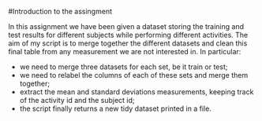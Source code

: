 #Introduction to the assingment

In this assignment we have been given a dataset storing the training and test results for different subjects 
while performing different activities. The aim of my script is to merge together the different datasets and clean
this final table from any measurement we are not interested in. 
In particular:

* we need to merge three datasets for each set, be it train or test;
* we need to relabel the columns of each of these sets and merge them together;
* extract the mean and standard deviations measurements, keeping track of the activity id and the subject id;
* the script finally returns a new tidy dataset printed in a file.